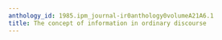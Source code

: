 ```yaml
---
anthology_id: 1985.ipm_journal-ir0anthology0volumeA21A6.1
title: The concept of information in ordinary discourse
---
```

